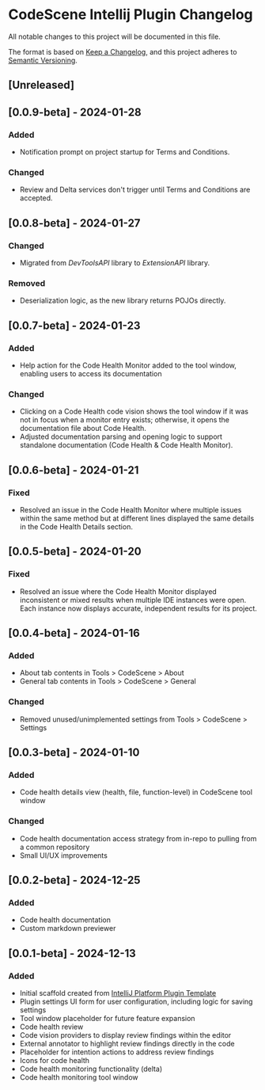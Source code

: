 # CodeScene Intellij Plugin Changelog

All notable changes to this project will be documented in this file.

The format is based on [Keep a Changelog](https://keepachangelog.com/en/1.1.0/),
and this project adheres to [Semantic Versioning](https://semver.org/spec/v2.0.0.html).

## [Unreleased]

## [0.0.9-beta] - 2024-01-28
### Added
- Notification prompt on project startup for Terms and Conditions.

### Changed
- Review and Delta services don't trigger until Terms and Conditions are accepted.

## [0.0.8-beta] - 2024-01-27
### Changed
- Migrated from *DevToolsAPI* library to *ExtensionAPI* library.

### Removed
- Deserialization logic, as the new library returns POJOs directly.

## [0.0.7-beta] - 2024-01-23
### Added
- Help action for the Code Health Monitor added to the tool window, enabling users to access its documentation

### Changed
- Clicking on a Code Health code vision shows the tool window if it was not in focus when a monitor entry exists; otherwise, it opens the documentation file about Code Health. 
- Adjusted documentation parsing and opening logic to support standalone documentation (Code Health & Code Health Monitor).

## [0.0.6-beta] - 2024-01-21
### Fixed
- Resolved an issue in the Code Health Monitor where multiple issues within the same method but at different lines displayed the same details in the Code Health Details section.

## [0.0.5-beta] - 2024-01-20
### Fixed
- Resolved an issue where the Code Health Monitor displayed inconsistent or mixed results when multiple IDE instances were open. Each instance now displays accurate, independent results for its project.

## [0.0.4-beta] - 2024-01-16
### Added
- About tab contents in Tools > CodeScene > About
- General tab contents in Tools > CodeScene > General

### Changed
- Removed unused/unimplemented settings from Tools > CodeScene > Settings

## [0.0.3-beta] - 2024-01-10
### Added
- Code health details view (health, file, function-level) in CodeScene tool window

### Changed
- Code health documentation access strategy from in-repo to pulling from a common repository
- Small UI/UX improvements

## [0.0.2-beta] - 2024-12-25
### Added
- Code health documentation
- Custom markdown previewer

## [0.0.1-beta] - 2024-12-13
### Added
- Initial scaffold created from [IntelliJ Platform Plugin Template](https://github.com/JetBrains/intellij-platform-plugin-template)
- Plugin settings UI form for user configuration, including logic for saving settings
- Tool window placeholder for future feature expansion
- Code health review
- Code vision providers to display review findings within the editor
- External annotator to highlight review findings directly in the code
- Placeholder for intention actions to address review findings
- Icons for code health
- Code health monitoring functionality (delta)
- Code health monitoring tool window

